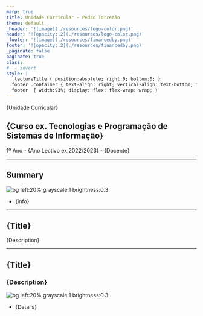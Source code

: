 ```yaml
---
marp: true
title: Unidade Curricular - Pedro Torrezão
theme: default   
_header: '![image](./resources/logo-color.png)'
header: '![opacity:.2](./resources/logo-color.png)'
_footer: '![image](./resources/financedby.png)' 
footer: '![opacity:.2](./resources/financedby.png)' 
_paginate: false
paginate: true
class:
#  - invert
style: |
  .lectureTitle { position:absolute; right:0; bottom:0; }
  footer .container { text-align: right; vertical-align: text-bottom; flex: 50%; line-height:100% }
  footer  { width:93%; display: flex; flex-wrap: wrap; }
---
```


{Unidade Curricular}

## {Curso ex. Tecnologias e Programação de Sistemas de Informação}

1º Ano - {Ano Lectivo ex.2022/2023} - {Docente}

---
<!-- Scoped style -->

## Summary

![bg left:20% grayscale:1 brightness:0.3](https://images.unsplash.com/photo-1432888498266-38ffec3eaf0a?ixlib=rb-1.2.1&ixid=MnwxMjA3fDB8MHxwaG90by1wYWdlfHx8fGVufDB8fHx8&auto=format&fit=crop&w=1748&q=80)
<!-- _footer: ![opacity:.3 ](./resources/logo-color.png) -->

- {info}

---

## {Title}

{Description} 

---

## {Title}

### {Description} 

![bg left:20% grayscale:1 brightness:0.3](https://images.unsplash.com/photo-1573867607131-872f83689352?ixlib=rb-1.2.1&ixid=MnwxMjA3fDB8MHxwaG90by1wYWdlfHx8fGVufDB8fHx8&auto=format&fit=crop&w=1740&q=80)

- {Details} 